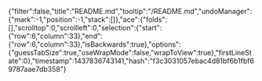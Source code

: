 {"filter":false,"title":"README.md","tooltip":"/README.md","undoManager":{"mark":-1,"position":-1,"stack":[]},"ace":{"folds":[],"scrolltop":0,"scrollleft":0,"selection":{"start":{"row":6,"column":33},"end":{"row":6,"column":33},"isBackwards":true},"options":{"guessTabSize":true,"useWrapMode":false,"wrapToView":true},"firstLineState":0},"timestamp":1437836743141,"hash":"f3c3031057ebac4d81bf6b1fbf69787aae7db358"}